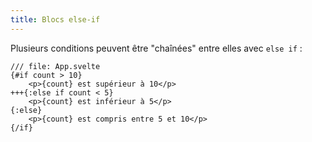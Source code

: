 ```yaml
---
title: Blocs else-if
---
```


Plusieurs conditions peuvent être "chaînées" entre elles avec `else if` :

```svelte
/// file: App.svelte
{#if count > 10}
	<p>{count} est supérieur à 10</p>
+++{:else if count < 5}
	<p>{count} est inférieur à 5</p>
{:else}
	<p>{count} est compris entre 5 et 10</p>
{/if}
```
